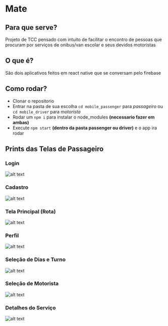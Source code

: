 # Mate

## Para que serve?
Projeto de TCC pensado com intuito de facilitar o encontro de pessoas que procuram por serviços de onibus/van escolar e seus devidos motoristas

## O que é?
São dois aplicativos feitos em react native que se conversam pelo firebase

## Como rodar?
- Clonar o repositorio
- Entrar na pasta de sua escolha `cd mobile_passenger` para *passageiro* ou `cd mobile_driver` para *motorista*
- Rodar um `npm i` para instalar o node_modules **(necessario fazer em ambas)**
- Execute `npm start` **(dentro da pasta passenger ou driver)** e o app ira rodar

## Prints das Telas de Passageiro
### Login
![alt text](https://i.imgur.com/NeOCFF0.png?cropZoom=100,100)

### Cadastro
![alt text](https://imgur.com/Up9mKwP)

### Tela Principal (Rota)
![alt text](https://imgur.com/dkh7tGa)

### Perfil
![alt text](https://imgur.com/k29WaO0)

### Seleção de Dias e Turno
![alt text](https://imgur.com/6Pc7AZr)

### Seleção de Motorista
![alt text](https://imgur.com/7RZx01N)

### Detalhes do Serviço
![alt text](https://imgur.com/dTpXcrl)
